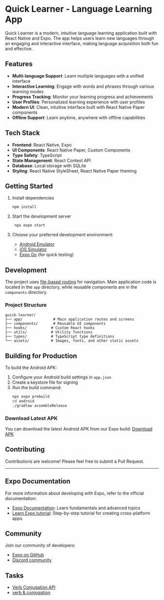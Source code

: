 # Quick Learner - Language Learning App

Quick Learner is a modern, intuitive language learning application built with React Native and Expo. The app helps users learn new languages through an engaging and interactive interface, making language acquisition both fun and effective.

## Features

- **Multi-language Support**: Learn multiple languages with a unified interface
- **Interactive Learning**: Engage with words and phrases through various learning modes
- **Progress Tracking**: Monitor your learning progress and achievements
- **User Profiles**: Personalized learning experience with user profiles
- **Modern UI**: Clean, intuitive interface built with React Native Paper components
- **Offline Support**: Learn anytime, anywhere with offline capabilities

## Tech Stack

- **Frontend**: React Native, Expo
- **UI Components**: React Native Paper, Custom Components
- **Type Safety**: TypeScript
- **State Management**: React Context API
- **Database**: Local storage with SQLite
- **Styling**: React Native StyleSheet, React Native Paper theming

## Getting Started

1. Install dependencies
   ```bash
   npm install
   ```

2. Start the development server
   ```bash
    npx expo start
   ```

3. Choose your preferred development environment:
   - [Android Emulator](https://docs.expo.dev/workflow/android-studio-emulator/)
   - [iOS Simulator](https://docs.expo.dev/workflow/ios-simulator/)
   - [Expo Go](https://expo.dev/go) (for quick testing)

## Development

The project uses [file-based routing](https://docs.expo.dev/router/introduction) for navigation. Main application code is located in the `app` directory, while reusable components are in the `components` directory.

### Project Structure

```
quick-learner/
├── app/              # Main application routes and screens
├── components/       # Reusable UI components
├── hooks/           # Custom React hooks
├── utils/           # Utility functions
├── types/           # TypeScript type definitions
└── assets/          # Images, fonts, and other static assets
```

## Building for Production

To build the Android APK:

1. Configure your Android build settings in `app.json`
2. Create a keystore file for signing
3. Run the build command:
   ```bash
   npx expo prebuild
   cd android
   ./gradlew assembleRelease
   ```

### Download Latest APK

You can download the latest Android APK from our Expo build:
[Download APK](https://expo.dev/artifacts/eas/jQDDaFZ3zMUumE5s2z48tY.apk)

## Contributing

Contributions are welcome! Please feel free to submit a Pull Request.

---

## Expo Documentation

For more information about developing with Expo, refer to the official documentation:

- [Expo Documentation](https://docs.expo.dev/): Learn fundamentals and advanced topics
- [Learn Expo tutorial](https://docs.expo.dev/tutorial/introduction/): Step-by-step tutorial for creating cross-platform apps

## Community

Join our community of developers:

- [Expo on GitHub](https://github.com/expo/expo)
- [Discord community](https://chat.expo.dev)

## Tasks

- [Verb Conjugation API](https://api.verbix.com/conjugator/html)
- [verb & conjugation](https://github.com/ian-hamlin/verb-data?tab=readme-ov-file)
